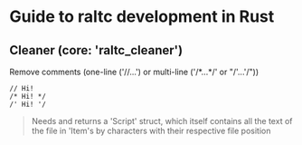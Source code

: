 # Guide to raltc development in Rust

## Cleaner (core: 'raltc_cleaner')
Remove comments (one-line ('//...') or multi-line ('/\*...\*/' or "/'...'/"))

```Ralt
// Hi!
/* Hi! */
/' Hi! '/
```

> Needs and returns a 'Script' struct, which itself contains all the text of the file in 'Item's by characters with their respective file position
